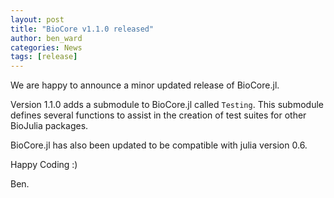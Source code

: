 ```yaml
---
layout: post
title: "BioCore v1.1.0 released"
author: ben_ward
categories: News
tags: [release]
---
```


We are happy to announce a minor updated release of BioCore.jl.

Version 1.1.0 adds a submodule to BioCore.jl called `Testing`.
This submodule defines several functions to assist in the creation of
test suites for other BioJulia packages.

BioCore.jl has also been updated to be compatible with julia version 0.6.

Happy Coding :)

Ben.
